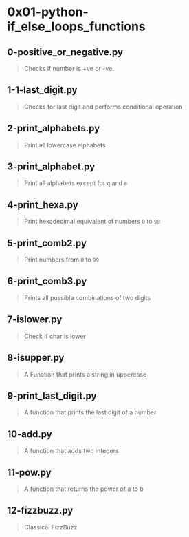 # 0x01-python-if_else_loops_functions

## 0-positive_or_negative.py
> Checks if number is +ve or -ve.

## 1-1-last_digit.py
> Checks for last digit and performs conditional operation

## 2-print_alphabets.py
> Print all lowercase alphabets

## 3-print_alphabet.py
> Print all alphabets except for `q` and `e`

## 4-print_hexa.py
> Print hexadecimal equivalent of numbers `0` to `98`

## 5-print_comb2.py
> Print numbers from `0` to `99`

## 6-print_comb3.py
> Prints all possible combinations of two digits

## 7-islower.py
> Check if char is lower

## 8-isupper.py
> A Function that prints a string in uppercase

## 9-print_last_digit.py
> A function that prints the last digit of a number

## 10-add.py
> A function that adds two integers

## 11-pow.py
> A function that returns the power of a to b

## 12-fizzbuzz.py
> Classical FizzBuzz
